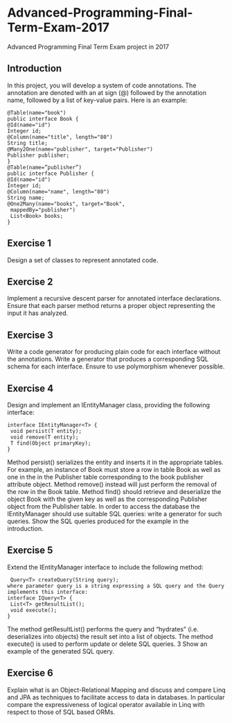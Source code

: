 # Advanced-Programming-Final-Term-Exam-2017
Advanced Programming  Final Term Exam project in 2017
## Introduction
In this project, you will develop a system of code annotations. The annotation are denoted with an at sign (@)
followed by the annotation name, followed by a list of key-value pairs. Here is an example:
```
@Table(name="book")
public interface Book {
@Id(name="id")
Integer id;
@Column(name="title", length="80")
String title;
@Many2One(name="publisher", target="Publisher")
Publisher publisher;
}
@Table(name=”publisher”)
public interface Publisher {
@Id(name="id")
Integer id;
@Column(name="name", length="80")
String name;
@One2Many(name="books", target="Book",
 mappedBy="publisher")
 List<Book> books;
}
```
## Exercise 1
Design a set of classes to represent annotated code.
## Exercise 2
Implement a recursive descent parser for annotated interface declarations. Ensure that each parser method returns
a proper object representing the input it has analyzed.
## Exercise 3
Write a code generator for producing plain code for each interface without the annotations. Write a generator
that produces a corresponding SQL schema for each interface.
Ensure to use polymorphism whenever possible.
## Exercise 4
Design and implement an IEntityManager class, providing the following interface:
```
interface IEntityManager<T> {
 void persist(T entity);
 void remove(T entity);
 T find(Object primaryKey);
}
```
Method persist() serializes the entity and inserts it in the appropriate tables. For example, an instance of
Book must store a row in table Book as well as one in the in the Publisher table corresponding to the book
publisher attribute object. Method remove() instead will just perform the removal of the row in the Book
table.
Method find() should retrieve and deserialize the object Book with the given key as well as the
corresponding Publisher object from the Publisher table.
In order to access the database the IEntityManager should use suitable SQL queries: write a generator for
such queries.
Show the SQL queries produced for the example in the introduction.
## Exercise 5
Extend the IEntityManager interface to include the following method:
```
 Query<T> createQuery(String query);
where parameter query is a string expressing a SQL query and the Query implements this interface:
interface IQuery<T> {
 List<T> getResultList();
 void execute();
}
```
The method getResultList() performs the query and “hydrates” (i.e. deserializes into objects) the result
set into a list of objects.
The method execute() is used to perform update or delete SQL queries.
3
Show an example of the generated SQL query.
## Exercise 6
Explain what is an Object-Relational Mapping and discuss and compare Linq and JPA as techniques to facilitate
access to data in databases. In particular compare the expressiveness of logical operator available in Linq with
respect to those of SQL based ORMs.
